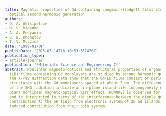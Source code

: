 ```yaml
---
title: Magnetic properties of Gd-containing Langmuir-Blodgett films studied by magneto-induced
  optical second harmonic generation
authors:
- O. A. Aktsipetrov
- N. V. Didenko
- A. A. Fedyanin
- G. B. Khomutov
- T. V. Murzina
date: '1999-01-01'
publishDate: '2025-03-14T16:10:53.557470Z'
publication_types:
- article-journal
publication: '*Materials Science and Engineering C*'
abstract: Nonlinear magneto-optical and structural properties of organo-metallic Langmuir-Blodgett
  (LB) films containing Gd monolayers are studied by second harmonic generation (SHG).
  The X-ray diffraction data show that the Gd-LB films consist of periodic layered
  structures with the Gd monolayers spaced at about 5 nm. The diffuseness and depolarization
  of the SHG radiation indicate an in-plane island-like inhomogeneity of 2D Gd-layers.
  Giant nonlinear magneto-optical Kerr effect (NOMOKE) is observed for these films
  and is interpreted in terms of the interference between the dipole quadratic nonmagnetic
  contribution to the SH field from electronic system of 2D Gd islands, and magnetization
  induced contribution from their spin system.
---
```

